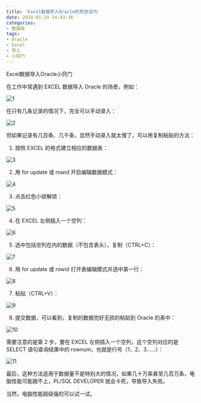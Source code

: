 ```yaml
---
title: 'Excel数据导入Oracle的奇技淫巧'
date: 2018-01-29 14:43:36
categories:
- 数据库
tags:
- Oracle
- Excel
- 导入
- 小窍门
---
```


Excel数据导入Oracle小窍门

<!-- more -->

在工作中常遇到 EXCEL 数据导入 Oracle 的场景，例如：

![1](/post-images/1561791004337.png)

在只有几条记录的情况下，完全可以手动录入：

![2](/post-images/1561791019609.png)

但如果记录有几百条、几千条，显然手动录入就太慢了，可以用复制粘贴的方法：

1. 按照 EXCEL 的格式建立相应的数据表：

![3](/post-images/1561791042826.png)

2. 用 for update 或 rowid 开启编辑数据模式：

![4](/post-images/1561791048689.png)

3. 点击红色小锁解锁：

![5](/post-images/1561791056446.png)

4. 在 EXCEL 左侧插入一个空列：

![6](/post-images/1561791069111.png)

5. 选中包括空列在内的数据（不包含表头），复制（CTRL+C）：

![7](/post-images/1561791078908.png)

6. 用 for update 或 rowid 打开表编辑模式并选中第一行：

![8](/post-images/1561791087031.png)

7. 粘贴（CTRL+V）：

![9](/post-images/1561791095048.png)

8. 提交数据，可以看到，复制的数据完好无损的粘贴到 Oracle 的表中：

![10](/post-images/1561791108628.png)

需要注意的是第 2 步，要在 EXCEL 左侧插入一个空列，这个空列对应的是 SELECT 语句查询结果中的 rownum，也就是行号（1、2、3……）：

![11](/post-images/1561791115538.png)

最后，这种方法适用于数据量不是特别大的情况，如果几十万条甚至几百万条，电脑性能可能跟不上，PL/SQL DEVELOPER 就会卡死，导致导入失败。

当然，电脑性能超级强的可以试一试。
